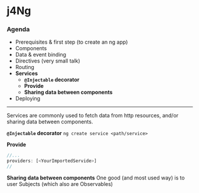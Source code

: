 # j4Ng 
### Agenda
* Prerequisites & first step (to create an ng app)
* Components
* Data & event binding
* Directives (very small talk)
* Routing
* **Services**
  * **`@Injectable` decorator**
  * **Provide**
  * **Sharing data between components**
* Deploying
-------------------------------

Services are commonly used to fetch data from http resources, and/or sharing data between components.

**`@Injectable` decorator**
`ng create service <path/service>`

**Provide**
```typescript
//...
providers: [<YourImportedServide>]
//
```
**Sharing data between components**
One good (and most used way) is to user Subjects (which also are Observables)